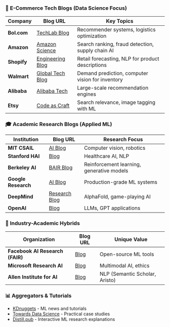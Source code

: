 ### 🛒 **E-Commerce Tech Blogs (Data Science Focus)**

| Company     | Blog URL                                                                     | Key Topics                                       |
| ----------- | ---------------------------------------------------------------------------- | ------------------------------------------------ |
| **Bol.com** | [TechLab Blog](https://techlab.bol.com/en/blog/)                             | Recommender systems, logistics optimization      |
| **Amazon**  | [Amazon Science](https://www.amazon.science/)                                | Search ranking, fraud detection, supply chain AI |
| **Shopify** | [Engineering Blog](https://shopify.engineering/tag/data)                     | Retail forecasting, NLP for product descriptions |
| **Walmart** | [Global Tech Blog](https://medium.com/walmartglobaltech/tagged/data-science) | Demand prediction, computer vision for inventory |
| **Alibaba** | [Alibaba Tech](https://www.alibabagroup.com/en/technology/tech-blog)         | Large-scale recommendation engines               |
| **Etsy**    | [Code as Craft](https://codeascraft.com/category/data-science/)              | Search relevance, image tagging with ML          |

### 🎓 **Academic Research Blogs (Applied ML)**

| Institution         | Blog URL                                       | Research Focus                            |
| ------------------- | ---------------------------------------------- | ----------------------------------------- |
| **MIT CSAIL**       | [AI Blog](https://www.csail.mit.edu/news)      | Computer vision, robotics                 |
| **Stanford HAI**    | [Blog](https://hai.stanford.edu/news)          | Healthcare AI, NLP                        |
| **Berkeley AI**     | [BAIR Blog](https://bair.berkeley.edu/blog/)   | Reinforcement learning, generative models |
| **Google Research** | [AI Blog](https://ai.googleblog.com/)          | Production-grade ML systems               |
| **DeepMind**        | [Research Blog](https://www.deepmind.com/blog) | AlphaFold, game-playing AI                |
| **OpenAI**          | [Blog](https://openai.com/blog)                | LLMs, GPT applications                    |

### 🔬 **Industry-Academic Hybrids**

| Organization                    | Blog URL                                                              | Unique Value                   |
| ------------------------------- | --------------------------------------------------------------------- | ------------------------------ |
| **Facebook AI Research (FAIR)** | [Blog](https://ai.facebook.com/blog/)                                 | Open-source ML tools           |
| **Microsoft Research AI**       | [Blog](https://www.microsoft.com/en-us/research/blog/category/ai-ml/) | Multimodal AI, ethics          |
| **Allen Institute for AI**      | [Blog](https://blog.allenai.org/)                                     | NLP (Semantic Scholar, Aristo) |

### 📊 **Aggregators & Tutorials**

- [KDnuggets](https://www.kdnuggets.com/) - ML news and tutorials
- [Towards Data Science](https://towardsdatascience.com/) - Practical case studies
- [Distill.pub](https://distill.pub/) - Interactive ML research explanations
